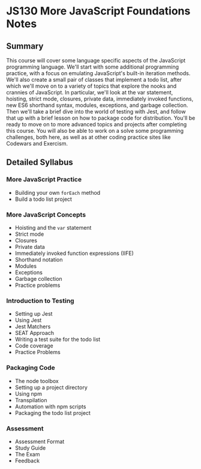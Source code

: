 # JS130 More JavaScript Foundations Notes

## Summary

This course will cover some language specific aspects of the JavaScript programming language. We'll start with some additional programming practice, with a focus on emulating JavaScript's built-in iteration methods. We'll also create a small pair of classes that implement a todo list, after which we'll move on to a variety of topics that explore the nooks and crannies of JavaScript. In particular, we'll look at the var statement, hoisting, strict mode, closures, private data, immediately invoked functions, new ES6 shorthand syntax, modules, exceptions, and garbage collection. Then we'll take a brief dive into the world of testing with Jest, and follow that up with a brief lesson on how to package code for distribution. You'll be ready to move on to more advanced topics and projects after completing this course. You will also be able to work on a solve some programming challenges, both here, as well as at other coding practice sites like Codewars and Exercism.

## Detailed Syllabus

### More JavaScript Practice

- Building your own `forEach` method
- Build a todo list project

### More JavaScript Concepts

- Hoisting and the `var` statement
- Strict mode
- Closures
- Private data
- Immediately invoked function expressions (IIFE)
- Shorthand notation
- Modules
- Exceptions
- Garbage collection
- Practice problems

### Introduction to Testing

- Setting up Jest
- Using Jest
- Jest Matchers
- SEAT Approach
- Writing a test suite for the todo list
- Code coverage
- Practice Problems

### Packaging Code

- The node toolbox
- Setting up a project directory
- Using npm
- Transpilation
- Automation with npm scripts
- Packaging the todo list project

### Assessment

- Assessment Format
- Study Guide
- The Exam
- Feedback
